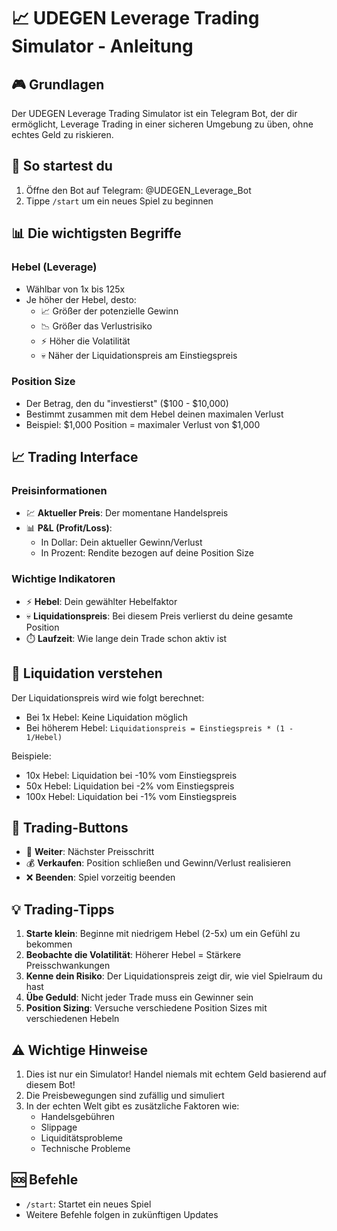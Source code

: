 # 📈 UDEGEN Leverage Trading Simulator - Anleitung

## 🎮 Grundlagen

Der UDEGEN Leverage Trading Simulator ist ein Telegram Bot, der dir ermöglicht, Leverage Trading in einer sicheren Umgebung zu üben, ohne echtes Geld zu riskieren.

## 🚀 So startest du

1. Öffne den Bot auf Telegram: @UDEGEN_Leverage_Bot
2. Tippe `/start` um ein neues Spiel zu beginnen

## 📊 Die wichtigsten Begriffe

### Hebel (Leverage)
- Wählbar von 1x bis 125x
- Je höher der Hebel, desto:
  - 📈 Größer der potenzielle Gewinn
  - 📉 Größer das Verlustrisiko
  - ⚡ Höher die Volatilität
  - 💀 Näher der Liquidationspreis am Einstiegspreis

### Position Size
- Der Betrag, den du "investierst" ($100 - $10,000)
- Bestimmt zusammen mit dem Hebel deinen maximalen Verlust
- Beispiel: $1,000 Position = maximaler Verlust von $1,000

## 📈 Trading Interface

### Preisinformationen
- 💹 **Aktueller Preis**: Der momentane Handelspreis
- 📊 **P&L (Profit/Loss)**: 
  - In Dollar: Dein aktueller Gewinn/Verlust
  - In Prozent: Rendite bezogen auf deine Position Size

### Wichtige Indikatoren
- ⚡ **Hebel**: Dein gewählter Hebelfaktor
- 💀 **Liquidationspreis**: Bei diesem Preis verlierst du deine gesamte Position
- ⏱️ **Laufzeit**: Wie lange dein Trade schon aktiv ist

## 🎯 Liquidation verstehen

Der Liquidationspreis wird wie folgt berechnet:
- Bei 1x Hebel: Keine Liquidation möglich
- Bei höherem Hebel: `Liquidationspreis = Einstiegspreis * (1 - 1/Hebel)`

Beispiele:
- 10x Hebel: Liquidation bei -10% vom Einstiegspreis
- 50x Hebel: Liquidation bei -2% vom Einstiegspreis
- 100x Hebel: Liquidation bei -1% vom Einstiegspreis

## 🎲 Trading-Buttons

- 🎲 **Weiter**: Nächster Preisschritt
- 💰 **Verkaufen**: Position schließen und Gewinn/Verlust realisieren
- ❌ **Beenden**: Spiel vorzeitig beenden

## 💡 Trading-Tipps

1. **Starte klein**: Beginne mit niedrigem Hebel (2-5x) um ein Gefühl zu bekommen
2. **Beobachte die Volatilität**: Höherer Hebel = Stärkere Preisschwankungen
3. **Kenne dein Risiko**: Der Liquidationspreis zeigt dir, wie viel Spielraum du hast
4. **Übe Geduld**: Nicht jeder Trade muss ein Gewinner sein
5. **Position Sizing**: Versuche verschiedene Position Sizes mit verschiedenen Hebeln

## ⚠️ Wichtige Hinweise

1. Dies ist nur ein Simulator! Handel niemals mit echtem Geld basierend auf diesem Bot!
2. Die Preisbewegungen sind zufällig und simuliert
3. In der echten Welt gibt es zusätzliche Faktoren wie:
   - Handelsgebühren
   - Slippage
   - Liquiditätsprobleme
   - Technische Probleme

## 🆘 Befehle

- `/start`: Startet ein neues Spiel
- Weitere Befehle folgen in zukünftigen Updates
